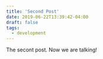 ```yaml
---
title: 'Second Post'
date: 2019-06-22T13:39:42-04:00
draft: false
tags: 
  - development
---
```


The secont post. Now we are talking!